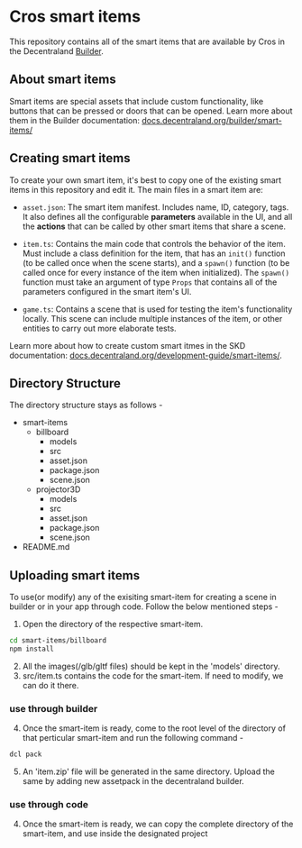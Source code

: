 # Cros smart items

This repository contains all of the smart items that are available by Cros in the Decentraland [Builder](https://builder.decentraland.org).

## About smart items

Smart items are special assets that include custom functionality, like buttons that can be pressed or doors that can be opened. Learn more about them in the Builder documentation: [docs.decentraland.org/builder/smart-items/](https://docs.decentraland.org/builder/smart-items/)

## Creating smart items

To create your own smart item, it's best to copy one of the existing smart items in this repository and edit it. The main files in a smart item are:

- `asset.json`: The smart item manifest. Includes name, ID, category, tags. It also defines all the configurable **parameters** available in the UI, and all the **actions** that can be called by other smart items that share a scene.

- `item.ts`: Contains the main code that controls the behavior of the item. Must include a class definition for the item, that has an `init()` function (to be called once when the scene starts), and a `spawn()` function (to be called once for every instance of the item when initialized). The `spawn()` function must take an argument of type `Props` that contains all of the parameters configured in the smart item's UI.

- `game.ts`: Contains a scene that is used for testing the item's functionality locally. This scene can include multiple instances of the item, or other entities to carry out more elaborate tests.

Learn more about how to create custom smart itmes in the SKD documentation: [docs.decentraland.org/development-guide/smart-items/](https://docs.decentraland.org/development-guide/smart-items/).

## Directory Structure
The directory structure stays as follows - 
  - smart-items
    - billboard
      - models
      - src
      - asset.json
      - package.json
      - scene.json
    - projector3D
      - models
      - src
      - asset.json
      - package.json
      - scene.json
  - README.md
## Uploading smart items

To use(or modify) any of the exisiting smart-item for creating a scene in builder or in your app through code. Follow the below mentioned steps - 

 1. Open the directory of the respective smart-item.
  ```bash
  cd smart-items/billboard
  npm install
  ```
 2. All the images(/glb/gltf files) should be kept in the 'models' directory.
 3. src/item.ts contains the code for the smart-item. If need to modify, we can do it there.
### use through builder
 4. Once the smart-item is ready, come to the root level of the directory of that perticular smart-item and run the following command -
  ```bash
  dcl pack
  ```
 5. An 'item.zip' file will be generated in the same directory. Upload the same by adding new assetpack in the decentraland builder.
 
### use through code
 4. Once the smart-item is ready, we can copy the complete directory of the smart-item, and use inside the designated project

